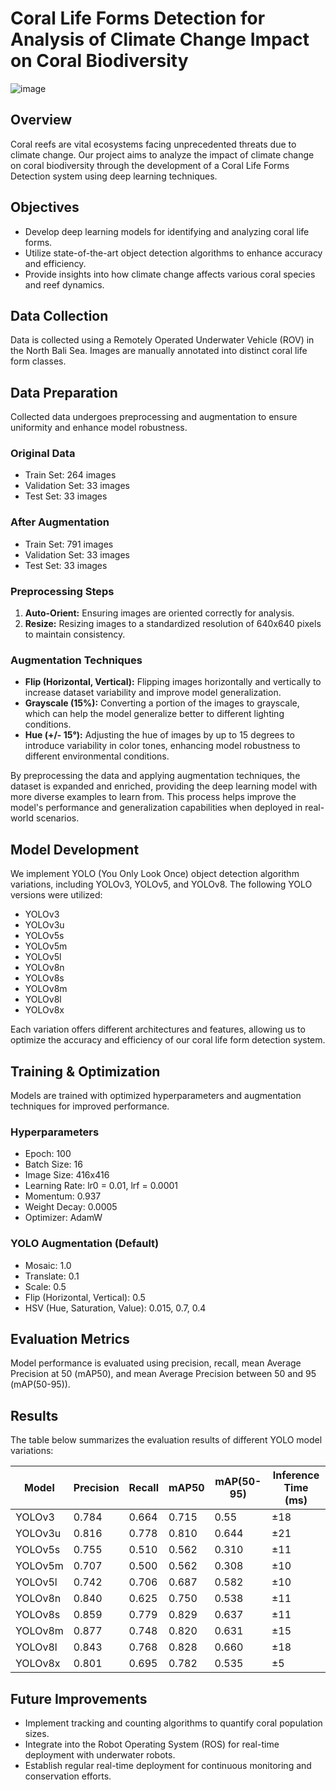 # Coral Life Forms Detection for Analysis of Climate Change Impact on Coral Biodiversity

![image](https://github.com/fahernkhan/Project-Akhir-IndonesiaAI-CV/assets/128980804/71e57ff7-4d82-4b25-a569-d4733e00cb18)


## Overview
Coral reefs are vital ecosystems facing unprecedented threats due to climate change. Our project aims to analyze the impact of climate change on coral biodiversity through the development of a Coral Life Forms Detection system using deep learning techniques.

## Objectives
- Develop deep learning models for identifying and analyzing coral life forms.
- Utilize state-of-the-art object detection algorithms to enhance accuracy and efficiency.
- Provide insights into how climate change affects various coral species and reef dynamics.

## Data Collection
Data is collected using a Remotely Operated Underwater Vehicle (ROV) in the North Bali Sea. Images are manually annotated into distinct coral life form classes.

## Data Preparation
Collected data undergoes preprocessing and augmentation to ensure uniformity and enhance model robustness.

### Original Data
- Train Set: 264 images
- Validation Set: 33 images
- Test Set: 33 images

### After Augmentation
- Train Set: 791 images
- Validation Set: 33 images
- Test Set: 33 images

### Preprocessing Steps
1. **Auto-Orient:** Ensuring images are oriented correctly for analysis.
2. **Resize:** Resizing images to a standardized resolution of 640x640 pixels to maintain consistency.

### Augmentation Techniques
- **Flip (Horizontal, Vertical):** Flipping images horizontally and vertically to increase dataset variability and improve model generalization.
- **Grayscale (15%):** Converting a portion of the images to grayscale, which can help the model generalize better to different lighting conditions.
- **Hue (+/- 15°):** Adjusting the hue of images by up to 15 degrees to introduce variability in color tones, enhancing model robustness to different environmental conditions.

By preprocessing the data and applying augmentation techniques, the dataset is expanded and enriched, providing the deep learning model with more diverse examples to learn from. This process helps improve the model's performance and generalization capabilities when deployed in real-world scenarios.

## Model Development
We implement YOLO (You Only Look Once) object detection algorithm variations, including YOLOv3, YOLOv5, and YOLOv8.
The following YOLO versions were utilized:

- YOLOv3
- YOLOv3u
- YOLOv5s
- YOLOv5m
- YOLOv5l
- YOLOv8n
- YOLOv8s
- YOLOv8m
- YOLOv8l
- YOLOv8x

Each variation offers different architectures and features, allowing us to optimize the accuracy and efficiency of our coral life form detection system.


## Training & Optimization
Models are trained with optimized hyperparameters and augmentation techniques for improved performance.

### Hyperparameters
- Epoch: 100
- Batch Size: 16
- Image Size: 416x416
- Learning Rate: lr0 = 0.01, lrf = 0.0001
- Momentum: 0.937
- Weight Decay: 0.0005
- Optimizer: AdamW

### YOLO Augmentation (Default)
- Mosaic: 1.0
- Translate: 0.1
- Scale: 0.5
- Flip (Horizontal, Vertical): 0.5
- HSV (Hue, Saturation, Value): 0.015, 0.7, 0.4

## Evaluation Metrics
Model performance is evaluated using precision, recall, mean Average Precision at 50 (mAP50), and mean Average Precision between 50 and 95 (mAP(50-95)).

## Results
The table below summarizes the evaluation results of different YOLO model variations:

| Model   | Precision | Recall | mAP50 | mAP(50-95) | Inference Time (ms) |
|---------|-----------|--------|-------|------------|----------------------|
| YOLOv3  | 0.784     | 0.664  | 0.715 | 0.55       | ±18                  |
| YOLOv3u | 0.816     | 0.778  | 0.810 | 0.644      | ±21                  |
| YOLOv5s | 0.755     | 0.510  | 0.562 | 0.310      | ±11                  |
| YOLOv5m | 0.707     | 0.500  | 0.562 | 0.308      | ±10                  |
| YOLOv5l | 0.742     | 0.706  | 0.687 | 0.582      | ±10                  |
| YOLOv8n | 0.840     | 0.625  | 0.750 | 0.538      | ±11                  |
| YOLOv8s | 0.859     | 0.779  | 0.829 | 0.637      | ±11                  |
| YOLOv8m | 0.877     | 0.748  | 0.820 | 0.631      | ±15                  |
| YOLOv8l | 0.843     | 0.768  | 0.828 | 0.660      | ±18                  |
| YOLOv8x | 0.801     | 0.695  | 0.782 | 0.535      | ±5                   |


## Future Improvements
- Implement tracking and counting algorithms to quantify coral population sizes.
- Integrate into the Robot Operating System (ROS) for real-time deployment with underwater robots.
- Establish regular real-time deployment for continuous monitoring and conservation efforts.
